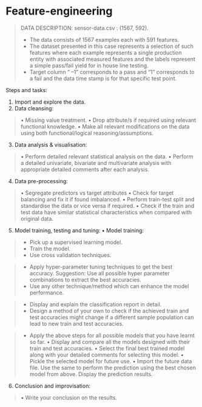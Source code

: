 # Feature-engineering
> DATA DESCRIPTION:   sensor-data.csv : (1567, 592). 
> * The data consists of 1567 examples each with 591 features.
> * The dataset presented in this case represents a selection of such features where each example represents a single production entity with associated measured features and the labels represent a simple pass/fail yield for in house line testing. 
> * Target column “ –1” corresponds to a pass and “1” corresponds to a fail and the data time stamp is for that specific test point.

Steps and tasks: 
1. Import and explore the data.
2. Data cleansing:
> • Missing value treatment.
> • Drop attribute/s if required using relevant functional knowledge.
> • Make all relevant modifications on the data using both functional/logical reasoning/assumptions.
3. Data analysis & visualisation:
> • Perform detailed relevant statistical analysis on the data.
> • Perform a detailed univariate, bivariate and multivariate analysis with appropriate detailed comments after each analysis.
4. Data pre-processing:
> • Segregate predictors vs target attributes
> • Check for target balancing and fix it if found imbalanced.
> • Perform train-test split and standardise the data or vice versa if required.
> • Check if the train and test data have similar statistical characteristics when compared with original data.
5. Model training, testing and tuning: • Model training:
> - Pick up a supervised learning model.
> - Train the model.
> - Use cross validation techniques.

> - Apply hyper-parameter tuning techniques to get the best accuracy.
Suggestion: Use all possible hyper parameter combinations to extract the best accuracies.
> - Use any other technique/method which can enhance the model performance.

> - Display and explain the classification report in detail.
> - Design a method of your own to check if the achieved train and test accuracies might change if a different sample population can lead to
new train and test accuracies.

> - Apply the above steps for all possible models that you have learnt so far.
> • Display and compare all the models designed with their train and test accuracies.
> • Select the final best trained model along with your detailed comments for selecting this model.
> • Pickle the selected model for future use.
> • Import the future data file. Use the same to perform the prediction using the best chosen model from above. Display the prediction results.
6. Conclusion and improvisation:
> • Write your conclusion on the results.
